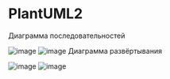 # PlantUML2
Диаграмма последовательностей

![image](https://github.com/d1blonw/TMP/assets/126766008/0a5ada77-782d-4b45-b415-0e8090a9eba4)
![image](https://github.com/d1blonw/TMP/assets/126766008/3b0a9087-99b8-478e-973c-cfbdb69d58da)
Диаграмма развёртывания


![image](https://github.com/d1blonw/TMP/assets/126766008/5583f87e-c93b-49d8-a35d-be41067a137e)
![image](https://github.com/d1blonw/TMP/assets/126766008/24700658-73af-431e-9da6-516cefdd984d)
